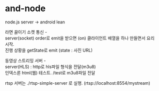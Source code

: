 # and-node
node.js server -> android lean   
   
라면 끓이기 소캣 통신 -   
server(socket)
order로 emit을 받으면 (on) 클라이언트 배열을 하나 만들면서 요리 시작.   
진행 상황을 getState로 emit (state : 사진 URL)   

   
동영상 스트리밍 서버 -   
server(HLS) : http로 hls파일 형식을 전달(m3u8)  
인덱스론 html(웹) 테스트. /test로 m3u8파일 전달  
 
rtsp 서버는 ./rtsp-simple-server 로 실행. (rtsp://localhost:8554/mystream)

